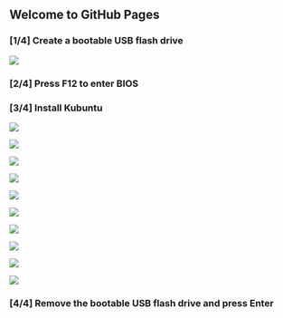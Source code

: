 ## Welcome to GitHub Pages

### [1/4] Create a bootable USB flash drive
![](./images/0.png)

### [2/4] Press F12 to enter BIOS

### [3/4] Install Kubuntu

![](./images/1.png)

![](./images/2.png)

![](./images/3.png)

![](./images/4.png)

![](./images/5.png)

![](./images/6.png)

![](./images/7.png)

![](./images/8.png)

![](./images/9.png)

![](./images/10.png)

### [4/4] Remove the bootable USB flash drive and press Enter
